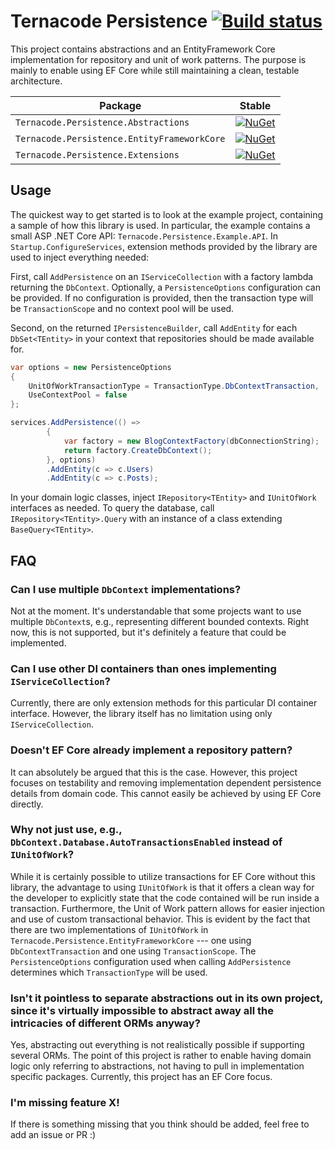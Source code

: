 ﻿# Ternacode Persistence [![Build status](https://img.shields.io/appveyor/ci/kristofferkarlsson/ternacode-persistence/master?style=flat-square)](https://ci.appveyor.com/project/kristofferkarlsson/ternacode-persistence/branch/master)

This project contains abstractions and an EntityFramework Core implementation for repository and unit of work patterns. The purpose is mainly to enable using EF Core while still maintaining a clean, testable architecture.

Package                                     | Stable
--------------------------------------------|-------------
`Ternacode.Persistence.Abstractions`        | [![NuGet](https://img.shields.io/nuget/v/Ternacode.Persistence.Abstractions?style=flat-square)](https://www.nuget.org/packages/Ternacode.Persistence.Abstractions/)
`Ternacode.Persistence.EntityFrameworkCore` | [![NuGet](https://img.shields.io/nuget/v/Ternacode.Persistence.EntityFrameworkCore?style=flat-square)](https://www.nuget.org/packages/Ternacode.Persistence.EntityFrameworkCore/)
`Ternacode.Persistence.Extensions`          | [![NuGet](https://img.shields.io/nuget/v/Ternacode.Persistence.Extensions?style=flat-square)](https://www.nuget.org/packages/Ternacode.Persistence.Extensions/)

## Usage
The quickest way to get started is to look at the example project, containing a sample of how this library is used. In particular, the example contains a small ASP .NET Core API: ```Ternacode.Persistence.Example.API```. In ```Startup.ConfigureServices```, extension methods provided by the library are used to inject everything needed:

First, call ```AddPersistence``` on an ```IServiceCollection``` with a factory lambda returning the ```DbContext```. Optionally, a ```PersistenceOptions``` configuration can be provided. If no configuration is provided, then the transaction type will be ```TransactionScope``` and no context pool will be used.

Second, on the returned ```IPersistenceBuilder```, call ```AddEntity``` for each ```DbSet<TEntity>``` in your context that repositories should be made available for.

```csharp
var options = new PersistenceOptions
{
    UnitOfWorkTransactionType = TransactionType.DbContextTransaction,
    UseContextPool = false
};

services.AddPersistence(() =>
        {
            var factory = new BlogContextFactory(dbConnectionString);
            return factory.CreateDbContext();
        }, options)
        .AddEntity(c => c.Users)
        .AddEntity(c => c.Posts);
```

In your domain logic classes, inject ```IRepository<TEntity>``` and ```IUnitOfWork``` interfaces as needed. To query the database, call ```IRepository<TEntity>.Query``` with an instance of a class extending ```BaseQuery<TEntity>```.

## FAQ

### Can I use multiple ```DbContext``` implementations?
Not at the moment. It's understandable that some projects want to use multiple ```DbContext```s, e.g., representing different bounded contexts. Right now, this is not supported, but it's definitely a feature that could be implemented.

### Can I use other DI containers than ones implementing ```IServiceCollection```?
Currently, there are only extension methods for this particular DI container interface. However, the library itself has no limitation using only ```IServiceCollection```.

### Doesn't EF Core already implement a repository pattern?
It can absolutely be argued that this is the case. However, this project focuses on testability and removing implementation dependent persistence details from domain code. This cannot easily be achieved by using EF Core directly.

### Why not just use, e.g., ```DbContext.Database.AutoTransactionsEnabled``` instead of ```IUnitOfWork```?
While it is certainly possible to utilize transactions for EF Core without this library, the advantage to using ```IUnitOfWork``` is that it offers a clean way for the developer to explicitly state that the code contained will be run inside a transaction. Furthermore, the Unit of Work pattern allows for easier injection and use of custom transactional behavior. This is evident by the fact that there are two implementations of ```IUnitOfWork``` in ```Ternacode.Persistence.EntityFrameworkCore``` --- one using ```DbContextTransaction``` and one using ```TransactionScope```. The ```PersistenceOptions``` configuration used when calling ```AddPersistence``` determines which ```TransactionType``` will be used.

### Isn't it pointless to separate abstractions out in its own project, since it's virtually impossible to abstract away all the intricacies of different ORMs anyway?
Yes, abstracting out everything is not realistically possible if supporting several ORMs. The point of this project is rather to enable having domain logic only referring to abstractions, not having to pull in implementation specific packages. Currently, this project has an EF Core focus.

### I'm missing feature X!
If there is something missing that you think should be added, feel free to add an issue or PR :)
